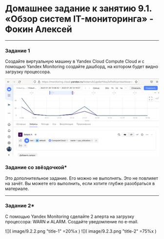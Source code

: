 # Домашнее задание к занятию 9.1. «Обзор систем IT-мониторинга» - Фокин Алексей

---
 
### Задание 1

Создайте виртуальную машину в Yandex Cloud Compute Cloud и с помощью Yandex Monitoring создайте дашборд, на котором будет видно загрузку процессора.

![Название скриншота](image/9.1.png)


### Задание со звёздочкой*
Это дополнительное задание. Его можно не выполнять. Это не повлияет на зачёт. Вы можете его выполнить, если хотите глубже разобраться в материале.

---

### Задание 2*

С помощью Yandex Monitoring сделайте 2 алерта на загрузку процессора: WARN и ALARM. Создайте уведомление по e-mail.

![]( image/9.2.2.png "title-1" =20%x ) ![]( image/9.2.3.png "title-2" =75%x ) 






